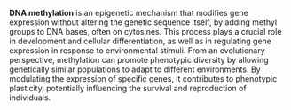 **DNA methylation** is an epigenetic mechanism that modifies gene expression without altering the genetic sequence itself, by adding methyl groups to DNA bases, often on cytosines. This process plays a crucial role in development and cellular differentiation, as well as in regulating gene expression in response to environmental stimuli. From an evolutionary perspective, methylation can promote phenotypic diversity by allowing genetically similar populations to adapt to different environments. By modulating the expression of specific genes, it contributes to phenotypic plasticity, potentially influencing the survival and reproduction of individuals.
